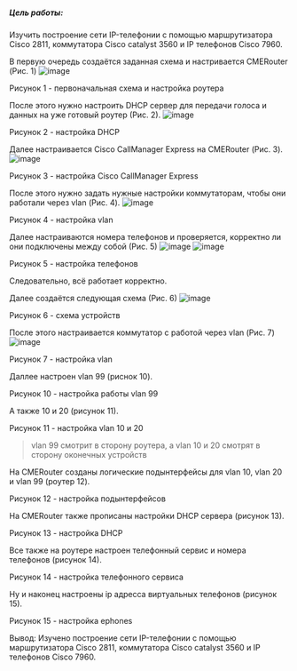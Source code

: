 ##### Цель работы: 
Изучить построение сети IP-телефонии с помощью маршрутизатора Cisco 2811, коммутатора Cisco catalyst 3560 и IP телефонов Cisco 7960.


В первую очередь создаётся заданная схема и настривается CMERouter (Рис. 1)
![image](https://user-images.githubusercontent.com/64036217/226312578-4fafa35a-f885-43b1-aa00-8adb99a97dfa.png)

Рисунок 1 - первоначальная схема и настройка роутера

После этого нужно настроить DHCP сервер для передачи голоса и данных на уже готовый роутер (Рис. 2).
![image](https://user-images.githubusercontent.com/64036217/226312909-132b8ca2-ef1c-49fd-a496-d835b4cc2391.png)


Рисунок 2 - настройка DHCP

Далее настраивается Cisco CallManager Express на CMERouter (Рис. 3).
![image](https://user-images.githubusercontent.com/64036217/226313005-43863af3-d560-408f-bbb6-fb9511adb885.png)


Рисунок 3 - настройка Cisco CallManager Express

После этого нужно задать нужные настройки коммутаторам, чтобы они работали через vlan (Рис. 4).
![image](https://user-images.githubusercontent.com/64036217/226314379-599e663f-f99c-483d-8c96-1015748be6ec.png)

Рисунок 4 - настройка vlan

Далее настраиваются номера телефонов и проверяется, корректно ли они подключены между собой (Рис. 5)
![image](https://user-images.githubusercontent.com/64036217/226314665-fb6f7aab-3c72-4a26-9bd8-912046532ccc.png)
![image](https://user-images.githubusercontent.com/64036217/226314685-c0aa88ae-bcb6-4368-8874-a5bd667d4d66.png)

Рисунок 5 - настройка телефонов

Следовательно, всё работает корректно.


Далее создаётся следующая схема (Рис. 6)
![image](https://user-images.githubusercontent.com/64036217/226314875-264a4dcf-d2ba-4a3f-b5a3-112fd1babf49.png)


Рисунок 6 - схема устройств

После этого настраивается коммутатор с работой через vlan (Рис. 7)
![image](https://user-images.githubusercontent.com/64036217/226315010-c24da433-cb69-4a9c-85d8-a70529757beb.png)


Рисунок 7 - настройка vlan


Даллее настроен vlan 99 (риснок 10).

Рисунок 10 - настройка работы vlan 99

А также 10 и 20 (рисунок 11).

Рисунок 11 - настройка vlan 10 и 20

> vlan 99 смотрит в сторону роутера, а vlan 10 и 20 смотрят в сторону оконечных устройств

На CMERouter созданы логические подынтерфейсы для vlan 10, vlan 20 и vlan 99 (роутер 12).

Рисунок 12 - настройка подынтерфейсов

На CMERouter также прописаны настройки DHCP сервера (рисунок 13).

Рисунок 13 - настройка DHCP

Все также на роутере настроен телефонный сервис и номера телефонов (рисунок 14).

Рисунок 14 - настройка телефонного сервиса

Ну и наконец настроены ip адресса виртуальных телефонов (рисунок 15).

Рисунок 15 - настройка ephones

Вывод: Изучено построение сети IP-телефонии с помощью маршрутизатора Cisco 2811, коммутатора Cisco catalyst 3560 и IP телефонов Cisco 7960.
